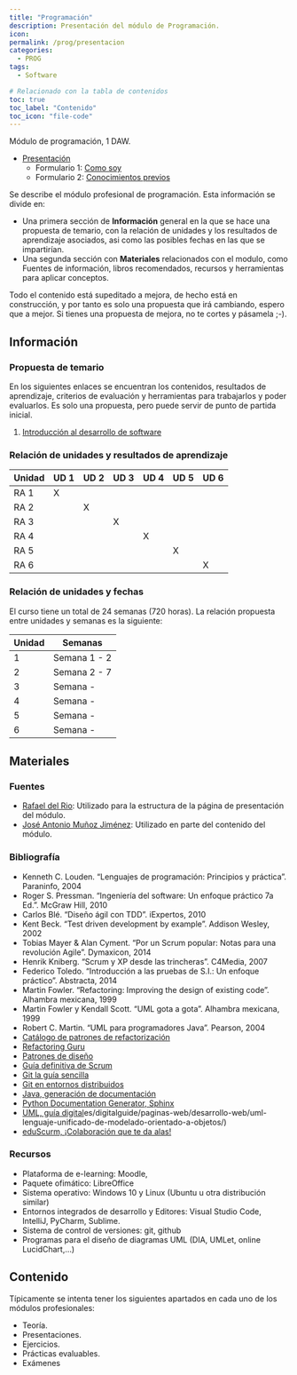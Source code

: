 ```yaml
---
title: "Programación"
description: Presentación del módulo de Programación.
icon:
permalink: /prog/presentacion
categories:
  - PROG 
tags:
  - Software

# Relacionado con la tabla de contenidos
toc: true
toc_label: "Contenido"
toc_icon: "file-code"
---
```


Módulo de programación, 1 DAW.

* [Presentación](https://revilofe.github.io/slides/PR-U0.1.1.-Presentacion.html)
  * Formulario 1: [Como soy](https://forms.gle/HjjPbyUWF9njHkBM8)
  * Formulario 2: [Conocimientos previos](https://forms.gle/HDqysZSEuv27F56e8)

Se describe el módulo profesional de programación. Esta información se divide en:

* Una primera sección de **Información** general en la que se hace una propuesta de temario, con la relación de unidades y los resultados de aprendizaje asociados, asi como las posibles fechas en las que se impartirían.
* Una segunda sección con **Materiales** relacionados con el modulo, como Fuentes de información, libros recomendados, recursos y herramientas para aplicar conceptos.

Todo el contenido está supeditado a mejora, de hecho está en construcción, y por tanto es solo una propuesta que irá cambiando, espero que a mejor. Si tienes una propuesta de mejora, no te cortes y pásamela ;-).

## Información

### Propuesta de temario

En los siguientes enlaces se encuentran los contenidos, resultados de aprendizaje, criterios de evaluación y herramientas para trabajarlos y poder evaluarlos. Es solo una propuesta, pero puede servir de punto de partida inicial.

1. [Introducción al desarrollo de software](page-1/)


### Relación de unidades y resultados de aprendizaje

| Unidad | UD 1 | UD 2 | UD 3 | UD 4 | UD 5 | UD 6 |
| ------ | ---- | ---- | ---- | ---- | ---- | ---- |
| RA 1   | X    |      |      |      |      |      |
| RA 2   |      | X    |      |      |      |      |
| RA 3   |      |      |  X   |      |      |      |
| RA 4   |      |      |      |  X   |      |      |
| RA 5   |      |      |      |      |  X   |      |
| RA 6   |      |      |      |      |      | X    |

### Relación de unidades y fechas

El curso tiene un total de 24 semanas (720 horas). La relación propuesta entre unidades y semanas es la siguiente:

| Unidad | Semanas        |
| ------ | -------------- |
| 1      | Semana 1 - 2   |
| 2      | Semana 2 - 7   |
| 3      | Semana  -   |
| 4      | Semana  -  |
| 5      | Semana  -  |
| 6      | Semana  -  |

## Materiales

### Fuentes
- [Rafael del Rio](https://rafaeldelrio.github.io/): Utilizado para la estructura de la página de presentación del módulo.
- [José Antonio Muñoz Jiménez](https://github.com/jamj2000): Utilizado en parte del contenido del módulo.

### Bibliografía

* Kenneth C. Louden. “Lenguajes de programación: Principios y práctica”. Paraninfo, 2004
* Roger S. Pressman. “Ingeniería del software: Un enfoque práctico 7a Ed.”. McGraw Hill, 2010
* Carlos Blé. “Diseño ágil con TDD”. iExpertos, 2010
* Kent Beck. “Test driven development by example”. Addison Wesley, 2002
* Tobias Mayer & Alan Cyment. “Por un Scrum popular: Notas para una revolución Agile”. Dymaxicon, 2014
* Henrik Kniberg. “Scrum y XP desde las trincheras”. C4Media, 2007
* Federico Toledo. “Introducción a las pruebas de S.I.: Un enfoque práctico”. Abstracta, 2014
* Martin Fowler. “Refactoring: Improving the design of existing code”. Alhambra mexicana, 1999
* Martin Fowler y Kendall Scott. “UML gota a gota”. Alhambra mexicana, 1999
* Robert C. Martin. “UML para programadores Java”. Pearson, 2004
* [Catálogo de patrones de refactorización](https://refactoring.com/catalog/)
* [Refactoring Guru](https://refactoring.guru/)
* [Patrones de diseño](https://refactoring.guru/design-patterns)
* [Guía definitiva de Scrum](https://jeronimopalacios.com/scrum/)
* [Git la guía sencilla](http://rogerdudler.github.io/git-guide/index.es.html)
* [Git en entornos distribuidos](https://git-scm.com/book/es/v2/Git-en-entornos-distribuidos-Flujos-de-trabajo-distribuidos)
* [Java, generación de documentación](https://www.youtube.com/watch?v=hbmu-FH-BJY)
* [Python Documentation Generator, Sphinx](https://www.sphinx-doc.org/en/master/)
* [UML, guía digital](https://www.ionos)es/digitalguide/paginas-web/desarrollo-web/uml-lenguaje-unificado-de-modelado-orientado-a-objetos/)
* [eduScurm, ¡Colaboración que te da alas!](https://www.eduscrum.nl/es/)

### Recursos
* Plataforma de e-learning: Moodle,
* Paquete ofimático: LibreOffice
* Sistema operativo: Windows 10 y Linux (Ubuntu u otra distribución similar)
* Entornos integrados de desarrollo y Editores: Visual Studio Code, IntelliJ, PyCharm, Sublime.
* Sistema de control de versiones: git, github
* Programas para el diseño de diagramas UML (DIA, UMLet, online LucidChart,…)


## Contenido

Típicamente se intenta tener los siguientes apartados en cada uno de los módulos profesionales:

- Teoría.
- Presentaciones.
- Ejercicios.
- Prácticas evaluables.
- Exámenes

